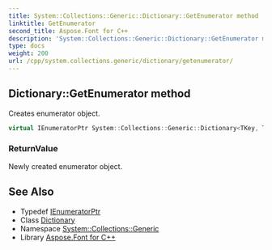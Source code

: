 ```yaml
---
title: System::Collections::Generic::Dictionary::GetEnumerator method
linktitle: GetEnumerator
second_title: Aspose.Font for C++
description: 'System::Collections::Generic::Dictionary::GetEnumerator method. Creates enumerator object in C++.'
type: docs
weight: 200
url: /cpp/system.collections.generic/dictionary/getenumerator/
---
```

## Dictionary::GetEnumerator method


Creates enumerator object.

```cpp
virtual IEnumeratorPtr System::Collections::Generic::Dictionary<TKey, TValue>::GetEnumerator() override
```


### ReturnValue

Newly created enumerator object.

## See Also

* Typedef [IEnumeratorPtr](../ienumeratorptr/)
* Class [Dictionary](../)
* Namespace [System::Collections::Generic](../../)
* Library [Aspose.Font for C++](../../../)
